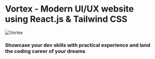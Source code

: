 # Vortex - Modern UI/UX website using React.js & Tailwind CSS

![Vortex](https://i.ibb.co/BK1Hn0x/Screenshot-2022-08-08-at-4-05-48-PM.png)


### Showcase your dev skills with practical experience and land the coding career of your dreams

